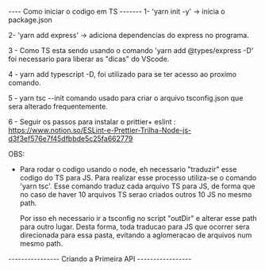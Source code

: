 ---- Como iniciar o codigo em TS -------
1- 'yarn init -y' -> inicia o package.json 

2- 'yarn add express' -> adiciona dependencias do express no programa.

3 - Como TS esta sendo usando o comando 'yarn add @types/express -D' foi necessario para
    liberar as "dicas" do VScode.

4 - yarn add typescript -D, foi utilizado para se ter acesso ao proximo comando.

5 - yarn tsc --init comando usado para criar o arquivo tsconfig.json que sera alterado frequentemente.

6 - Seguir os passos para instalar o prittier+ eslint : https://www.notion.so/ESLint-e-Prettier-Trilha-Node-js-d3f3ef576e7f45dfbbde5c25fa662779

OBS: 
  - Para rodar o codigo usando o node, eh necessario "traduzir" esse codigo do TS para JS. Para realizar
    esse processo utiliza-se o comando 'yarn tsc'. Esse comando traduz cada arquivo TS para JS, de forma que no caso de haver 10 arquivos TS serao criados outros 10 JS no mesmo path. 
    
    Por isso eh necessario ir a tsconfig no script "outDir" e alterar esse path para outro lugar. Desta forma, toda traducao para JS que ocorrer sera direcionada para essa pasta, evitando a aglomeracao de arquivos num mesmo path.

---------------- Criando a Primeira API -----------------
